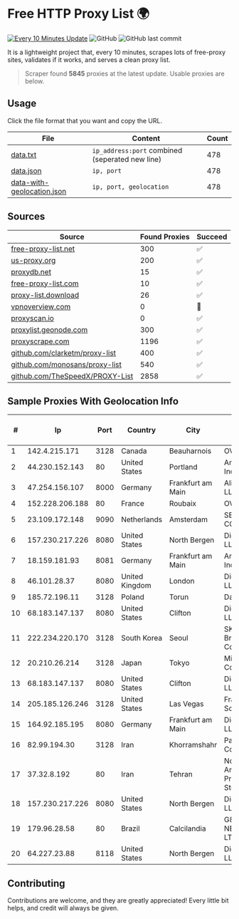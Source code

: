 
# Free HTTP Proxy List 🌍

[![Every 10 Minutes Update](https://github.com/mertguvencli/http-proxy-list/actions/workflows/main.yml/badge.svg?branch=main)](https://github.com/mertguvencli/http-proxy-list/actions/workflows/main.yml)
![GitHub](https://img.shields.io/github/license/mertguvencli/http-proxy-list)
![GitHub last commit](https://img.shields.io/github/last-commit/mertguvencli/http-proxy-list)

It is a lightweight project that, every 10 minutes, scrapes lots of free-proxy sites, validates if it works, and serves a clean proxy list.


> Scraper found **5845** proxies at the latest update. Usable proxies are below.

## Usage

Click the file format that you want and copy the URL.


|File|Content|Count|
|----|-------|-----|
|[data.txt](https://raw.githubusercontent.com/mertguvencli/http-proxy-list/main/proxy-list/data.txt)|`ip_address:port` combined (seperated new line)|478|
|[data.json](https://raw.githubusercontent.com/mertguvencli/http-proxy-list/main/proxy-list/data.json)|`ip, port`|478|
|[data-with-geolocation.json](https://raw.githubusercontent.com/mertguvencli/http-proxy-list/main/proxy-list/data-with-geolocation.json)|`ip, port, geolocation`|478|

## Sources

|Source|Found Proxies|Succeed|
|------|-------------|-------|
|[free-proxy-list.net](https://free-proxy-list.net)|300|✅|
|[us-proxy.org](https://www.us-proxy.org)|200|✅|
|[proxydb.net](http://proxydb.net)|15|✅|
|[free-proxy-list.com](https://free-proxy-list.com/?page=&port=&type%5B%5D=http&type%5B%5D=https&up_time=0&search=Search)|10|✅|
|[proxy-list.download](https://www.proxy-list.download/HTTP)|26|✅|
|[vpnoverview.com](https://vpnoverview.com/privacy/anonymous-browsing/free-proxy-servers)|0|🚫|
|[proxyscan.io](https://www.proxyscan.io)|0|✅|
|[proxylist.geonode.com](https://proxylist.geonode.com/api/proxy-list?limit=300&page=1&sort_by=lastChecked&sort_type=desc&protocols=http,https)|300|✅|
|[proxyscrape.com](https://api.proxyscrape.com/v2/?request=displayproxies&protocol=http&timeout=10000&country=all&ssl=all&anonymity=all)|1196|✅|
|[github.com/clarketm/proxy-list](https://raw.githubusercontent.com/clarketm/proxy-list/master/proxy-list-raw.txt)|400|✅|
|[github.com/monosans/proxy-list](https://raw.githubusercontent.com/monosans/proxy-list/main/proxies/http.txt)|540|✅|
|[github.com/TheSpeedX/PROXY-List](https://raw.githubusercontent.com/TheSpeedX/PROXY-List/master/http.txt)|2858|✅|


## Sample Proxies With Geolocation Info

|#|Ip|Port|Country|City|Internet Service Provider|
|-|--|----|-------|----|-------------------------|
|1|142.4.215.171|3128|Canada|Beauharnois|OVH SAS|
|2|44.230.152.143|80|United States|Portland|Amazon.com, Inc.|
|3|47.254.156.107|8000|Germany|Frankfurt am Main|Alibaba.com LLC|
|4|152.228.206.188|80|France|Roubaix|OVH SAS|
|5|23.109.172.148|9090|Netherlands|Amsterdam|SERVERS-COM|
|6|157.230.217.226|8080|United States|North Bergen|DigitalOcean, LLC|
|7|18.159.181.93|8081|Germany|Frankfurt am Main|Amazon.com, Inc.|
|8|46.101.28.37|8080|United Kingdom|London|DigitalOcean, LLC|
|9|185.72.196.11|3128|Poland|Torun|Data Space|
|10|68.183.147.137|8080|United States|Clifton|DigitalOcean, LLC|
|11|222.234.220.170|3128|South Korea|Seoul|SK Broadband Co Ltd|
|12|20.210.26.214|3128|Japan|Tokyo|Microsoft Corporation|
|13|68.183.147.137|8080|United States|Clifton|DigitalOcean, LLC|
|14|205.185.126.246|3128|United States|Las Vegas|FranTech Solutions|
|15|164.92.185.195|8080|Germany|Frankfurt am Main|DigitalOcean, LLC|
|16|82.99.194.30|3128|Iran|Khorramshahr|ParsOnline Co.|
|17|37.32.8.192|80|Iran|Tehran|Noyan Abr Arvan Co. ( Private Joint Stock)|
|18|157.230.217.226|8080|United States|North Bergen|DigitalOcean, LLC|
|19|179.96.28.58|80|Brazil|Calcilandia|G8 NETWORKS LTDA|
|20|64.227.23.88|8118|United States|North Bergen|DigitalOcean, LLC|



## Contributing

Contributions are welcome, and they are greatly appreciated! Every
little bit helps, and credit will always be given.

